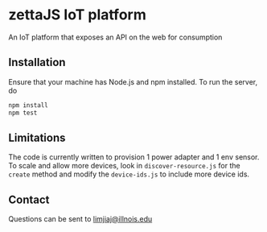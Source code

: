 # zettaJS IoT platform
An IoT platform that exposes an API on the web for consumption

## Installation
Ensure that your machine has Node.js and npm installed. To run the server, do
```javascript
npm install
npm test
```

## Limitations
The code is currently written to provision 1 power adapter and 1 env sensor. To scale
and allow more devices, look in `discover-resource.js` for the `create` method and modify the `device-ids.js` to include more device ids.

## Contact
Questions can be sent to <limjiaj@illnois.edu>
